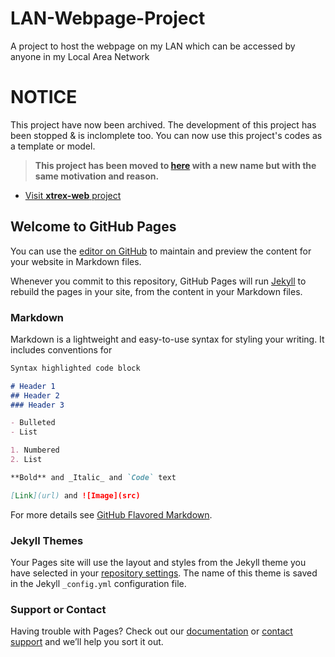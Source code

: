 # LAN-Webpage-Project
A project to host the webpage on my LAN which can be accessed by anyone in my Local Area Network

# NOTICE

This project have now been archived. The development of this project has been stopped & is inclomplete too. You can now use this project's codes as a template or model.

> **This project has been moved to [here](https://github.com/Abir-Tx/xtrex-web) with a new name but with the same motivation and reason.**

- [Visit **xtrex-web** project](https://github.com/Abir-Tx/xtrex-web)
## Welcome to GitHub Pages

You can use the [editor on GitHub](https://github.com/Abir-Tx/LAN-Webpage-Project/edit/master/README.md) to maintain and preview the content for your website in Markdown files.

Whenever you commit to this repository, GitHub Pages will run [Jekyll](https://jekyllrb.com/) to rebuild the pages in your site, from the content in your Markdown files.

### Markdown

Markdown is a lightweight and easy-to-use syntax for styling your writing. It includes conventions for

```markdown
Syntax highlighted code block

# Header 1
## Header 2
### Header 3

- Bulleted
- List

1. Numbered
2. List

**Bold** and _Italic_ and `Code` text

[Link](url) and ![Image](src)
```

For more details see [GitHub Flavored Markdown](https://guides.github.com/features/mastering-markdown/).

### Jekyll Themes

Your Pages site will use the layout and styles from the Jekyll theme you have selected in your [repository settings](https://github.com/Abir-Tx/LAN-Webpage-Project/settings). The name of this theme is saved in the Jekyll `_config.yml` configuration file.

### Support or Contact

Having trouble with Pages? Check out our [documentation](https://help.github.com/categories/github-pages-basics/) or [contact support](https://github.com/contact) and we’ll help you sort it out.
